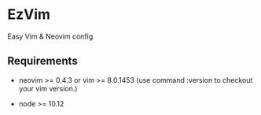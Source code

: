 # EzVim
Easy Vim & Neovim config

## Requirements
* neovim >= 0.4.3 or vim >= 8.0.1453 (use command :version to checkout your vim version.)

* node >= 10.12

